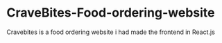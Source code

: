# CraveBites-Food-ordering-website
Cravebites is a food ordering website i had made the frontend in React.js
